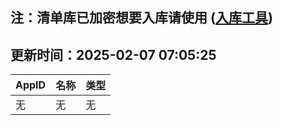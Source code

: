 ## 注：清单库已加密想要入库请使用 ([入库工具](https://github.com/BlankTMing/ManifestAutoUpdate/releases))

## 更新时间：2025-02-07 07:05:25
| AppID | 名称 | 类型  |
| :-------------------- | :----------------------------- | :----------- |
| 无 | 无 | 无 |
